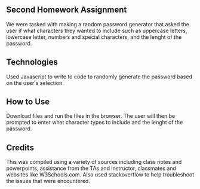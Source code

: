 ## Second Homework Assignment 
We were tasked with making a random password generator that asked the user if what characters they wanted to include such as uppercase letters, lowercase letter, numbers and special characters, and the lenght of the password.

## Technologies
Used Javascript to write to code to randomly generate the password based on the user's selection.

## How to Use
Download files and run the files in the browser. The user will then be prompted to enter what character types to include and the lenght of the password. 

## Credits
This was compiled using a variety of sources including class notes and powerpoints, assistance from the TAs and instructor, classmates and websites like W3Schools.com. Also used stackoverflow to help troubleshoot the issues that were encountered. 